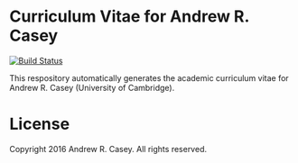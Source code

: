 Curriculum Vitae for Andrew R. Casey
====================================

[![Build Status](https://travis-ci.org/andycasey/cv.svg?branch=master)](https://travis-ci.org/andycasey/cv)

This respository automatically generates the academic curriculum vitae for Andrew R. Casey (University of Cambridge).

License
======= 
Copyright 2016 Andrew R. Casey. All rights reserved.
